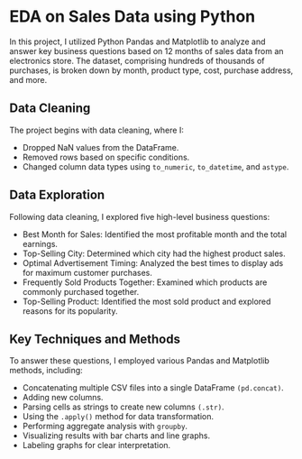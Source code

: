 # EDA on Sales Data using Python

In this project, I utilized Python Pandas and Matplotlib to analyze and answer key business questions based on 12 months of sales data from an electronics store. The dataset, comprising hundreds of thousands of purchases, is broken down by month, product type, cost, purchase address, and more.

## Data Cleaning

The project begins with data cleaning, where I:

* Dropped NaN values from the DataFrame.
* Removed rows based on specific conditions.
* Changed column data types using ```to_numeric```, ```to_datetime```, and ```astype```.


## Data Exploration
Following data cleaning, I explored five high-level business questions:

* Best Month for Sales: Identified the most profitable month and the total earnings.
* Top-Selling City: Determined which city had the highest product sales.
* Optimal Advertisement Timing: Analyzed the best times to display ads for maximum customer purchases.
* Frequently Sold Products Together: Examined which products are commonly purchased together.
* Top-Selling Product: Identified the most sold product and explored reasons for its popularity.

## Key Techniques and Methods

To answer these questions, I employed various Pandas and Matplotlib methods, including:

* Concatenating multiple CSV files into a single DataFrame ```(pd.concat)```.
* Adding new columns.
* Parsing cells as strings to create new columns ```(.str)```.
* Using the ```.apply()``` method for data transformation.
* Performing aggregate analysis with ```groupby```.
* Visualizing results with bar charts and line graphs.
* Labeling graphs for clear interpretation.
